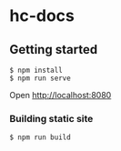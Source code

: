 # hc-docs

## Getting started

```
$ npm install
$ npm run serve
```

Open [http://localhost:8080](http://localhost:8080)

### Building static site

```
$ npm run build
```
